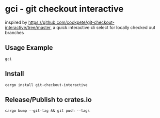 # gci - git checkout interactive

inspired by https://github.com/cookpete/git-checkout-interactive/tree/master, a quick interactive cli select for locally checked out branches


## Usage Example
    gci


## Install
    cargo install git-checkout-interactive

## Release/Publish to crates.io
    cargo bump --git-tag && git push --tags


